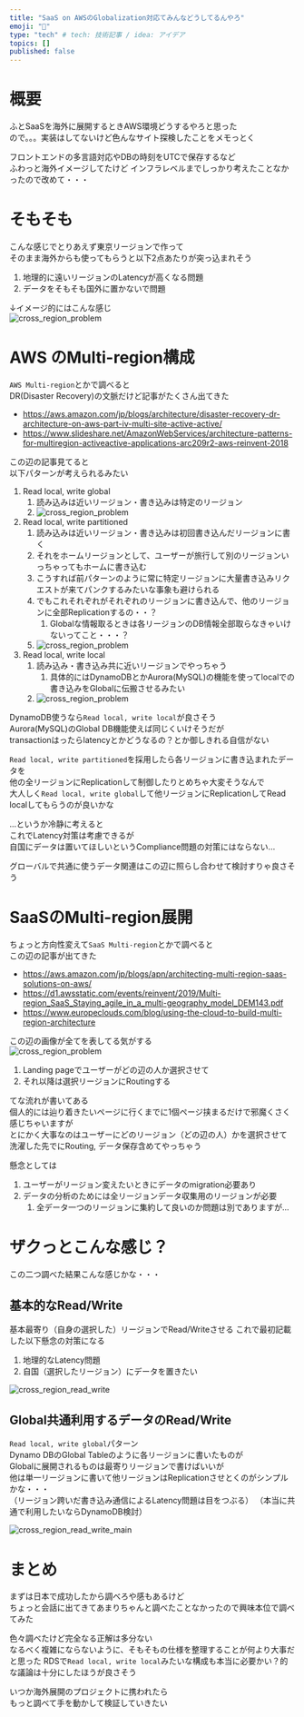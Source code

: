 ```yaml
---
title: "SaaS on AWSのGlobalization対応てみんなどうしてるんやろ"  
emoji: "🌊"  
type: "tech" # tech: 技術記事 / idea: アイデア  
topics: []  
published: false  
---
```


# 概要

ふとSaaSを海外に展開するときAWS環境どうするやろと思った  
ので。。。実装はしてないけど色んなサイト探検したことをメモっとく

フロントエンドの多言語対応やDBの時刻をUTCで保存するなど  
ふわっと海外イメージしてたけど
インフラレベルまでしっかり考えたことなかったので改めて・・・

# そもそも

こんな感じでとりあえず東京リージョンで作って  
そのまま海外からも使ってもらうと以下2点あたりが突っ込まれそう

1. 地理的に遠いリージョンのLatencyが高くなる問題
2. データをそもそも国外に置かないで問題

↓イメージ的にはこんな感じ  
![cross_region_problem](/images/aws_globalization/cross_region_problem.png)

# AWS のMulti-region構成

`AWS Multi-region`とかで調べると  
DR(Disaster Recovery)の文脈だけど記事がたくさん出てきた  

- https://aws.amazon.com/jp/blogs/architecture/disaster-recovery-dr-architecture-on-aws-part-iv-multi-site-active-active/
- https://www.slideshare.net/AmazonWebServices/architecture-patterns-for-multiregion-activeactive-applications-arc209r2-aws-reinvent-2018

この辺の記事見てると  
以下パターンが考えられるみたい

1. Read local, write global
   1. 読み込みは近いリージョン・書き込みは特定のリージョン
   1. ![cross_region_problem](/images/aws_globalization/read_local_write_global.png)
1. Read local, write partitioned
   1. 読み込みは近いリージョン・書き込みは初回書き込んだリージョンに書く
   2. それをホームリージョンとして、ユーザーが旅行して別のリージョンいっちゃってもホームに書き込む
   3. こうすれば前パターンのように常に特定リージョンに大量書き込みリクエストが来てパンクするみたいな事象も避けられる
   4. でもこれそれぞれがそれぞれのリージョンに書き込んで、他のリージョンに全部Replicationするの・・？
      1. Globalな情報取るときは各リージョンのDB情報全部取らなきゃいけないってこと・・・？
   5. ![cross_region_problem](/images/aws_globalization/read_local_write_partitioned.png)
1. Read local, write local
   1. 読み込み・書き込み共に近いリージョンでやっちゃう
      1. 具体的にはDynamoDBとかAurora(MySQL)の機能を使ってlocalでの書き込みをGlobalに伝搬させるみたい
   1. ![cross_region_problem](/images/aws_globalization/read_local_write_local.png)

DynamoDB使うなら`Read local, write local`が良さそう  
Aurora(MySQL)のGlobal DB機能使えば同じくいけそうだが  
transactionはったらlatencyとかどうなるの？とか御しきれる自信がない

`Read local, write partitioned`を採用したら各リージョンに書き込まれたデータを  
他の全リージョンにReplicationして制御したりとめちゃ大変そうなんで  
大人しく`Read local, write global`して他リージョンにReplicationしてRead localしてもらうのが良いかな

...というか冷静に考えると  
これでLatency対策は考慮できるが  
自国にデータは置いてほしいというCompliance問題の対策にはならない...

グローバルで共通に使うデータ関連はこの辺に照らし合わせて検討すりゃ良さそう

# SaaSのMulti-region展開

ちょっと方向性変えて`SaaS Multi-region`とかで調べると  
この辺の記事が出てきた  

- https://aws.amazon.com/jp/blogs/apn/architecting-multi-region-saas-solutions-on-aws/
- https://d1.awsstatic.com/events/reinvent/2019/Multi-region_SaaS_Staying_agile_in_a_multi-geography_model_DEM143.pdf
- https://www.europeclouds.com/blog/using-the-cloud-to-build-multi-region-architecture

この辺の画像が全てを表してる気がする  
![cross_region_problem](/images/aws_globalization/distributed_on_boarding.png)

1. Landing pageでユーザーがどの辺の人か選択させて  
2. それ以降は選択リージョンにRoutingする

てな流れが書いてある  
個人的には辿り着きたいページに行くまでに1個ページ挟まるだけで邪魔くさく感じちゃいますが  
とにかく大事なのはユーザーにどのリージョン（どの辺の人）かを選択させて  
洗濯した先でにRouting, データ保存含めてやっちゃう

懸念としては

1. ユーザーがリージョン変えたいときにデータのmigration必要あり  
2. データの分析のためには全リージョンデータ収集用のリージョンが必要
   1. 全データ一つのリージョンに集約して良いのか問題は別でありますが...

# ザクっとこんな感じ？

この二つ調べた結果こんな感じかな・・・

## 基本的なRead/Write

基本最寄り（自身の選択した）リージョンでRead/Writeさせる
これで最初記載した以下懸念の対策になる

1. 地理的なLatency問題
2. 自国（選択したリージョン）にデータを置きたい

![cross_region_read_write](/images/aws_globalization/cross_region_read_write.png)

## Global共通利用するデータのRead/Write

`Read local, write global`パターン  
Dynamo DBのGlobal Tableのように各リージョンに書いたものが  
Globalに展開されるものは最寄りリージョンで書けばいいが  
他は単一リージョンに書いて他リージョンはReplicationさせとくのがシンプルかな・・・  
（リージョン跨いだ書き込み通信によるLatency問題は目をつぶる）
（本当に共通で利用したいならDynamoDB検討）

![cross_region_read_write_main](/images/aws_globalization/cross_region_read_write_main.png)

# まとめ

まずは日本で成功したから調べろや感もあるけど  
ちょっと会話に出てきてあまりちゃんと調べたことなかったので興味本位で調べてみた

色々調べたけど完全なる正解は多分ない  
なるべく複雑にならないように、そもそもの仕様を整理することが何より大事だと思った
RDSで`Read local, write local`みたいな構成も本当に必要かい？的な議論は十分にしたほうが良さそう

いつか海外展開のプロジェクトに携われたら  
もっと調べて手を動かして検証していきたい